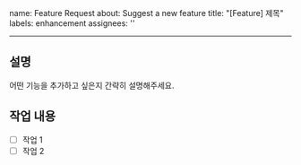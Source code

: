 name: Feature Request
about: Suggest a new feature
title: "[Feature] 제목"
labels: enhancement
assignees: ''

---

## 설명

어떤 기능을 추가하고 싶은지 간략히 설명해주세요.

## 작업 내용

- [ ] 작업 1
- [ ] 작업 2
